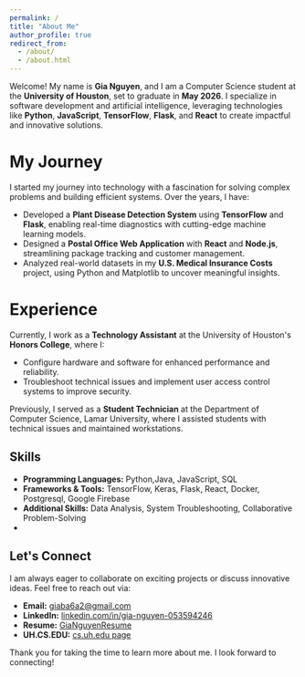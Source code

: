 ```yaml
---
permalink: /
title: "About Me"
author_profile: true
redirect_from: 
  - /about/
  - /about.html
---
```

<!-- Google Tag Manager -->
<script>(function(w,d,s,l,i){w[l]=w[l]||[];w[l].push({'gtm.start':
new Date().getTime(),event:'gtm.js'});var f=d.getElementsByTagName(s)[0],
j=d.createElement(s),dl=l!='dataLayer'?'&l='+l:'';j.async=true;j.src=
'https://www.googletagmanager.com/gtm.js?id='+i+dl;f.parentNode.insertBefore(j,f);
})(window,document,'script','dataLayer','GTM-52JVSGSZ');</script>
<!-- End Google Tag Manager -->
<!-- Google Tag Manager (noscript) -->
<noscript><iframe src="https://www.googletagmanager.com/ns.html?id=GTM-52JVSGSZ"
height="0" width="0" style="display:none;visibility:hidden"></iframe></noscript>
<!-- End Google Tag Manager (noscript) -->
Welcome! My name is **Gia Nguyen**, and I am a Computer Science student at the **University of Houston**, set to graduate in **May 2026**. I specialize in software development and artificial intelligence, leveraging technologies like **Python**, **JavaScript**, **TensorFlow**, **Flask**, and **React** to create impactful and innovative solutions.
 
My Journey
======
I started my journey into technology with a fascination for solving complex problems and building efficient systems. Over the years, I have:

- Developed a **Plant Disease Detection System** using **TensorFlow** and **Flask**, enabling real-time diagnostics with cutting-edge machine learning models.
- Designed a **Postal Office Web Application** with **React** and **Node.js**, streamlining package tracking and customer management.
- Analyzed real-world datasets in my **U.S. Medical Insurance Costs** project, using Python and Matplotlib to uncover meaningful insights.

Experience
======
Currently, I work as a **Technology Assistant** at the University of Houston's **Honors College**, where I:

- Configure hardware and software for enhanced performance and reliability.
- Troubleshoot technical issues and implement user access control systems to improve security.

Previously, I served as a **Student Technician** at the Department of Computer Science, Lamar University, where I assisted students with technical issues and maintained workstations.


Skills
------
- **Programming Languages:** Python,Java, JavaScript, SQL
- **Frameworks & Tools:** TensorFlow, Keras, Flask, React, Docker, Postgresql, Google Firebase
- **Additional Skills:** Data Analysis, System Troubleshooting, Collaborative Problem-Solving
- 
Let's Connect
------
I am always eager to collaborate on exciting projects or discuss innovative ideas. Feel free to reach out via:
- **Email:** [giaba6a2@gmail.com](mailto:giaba6a2@gmail.com)
- **LinkedIn:** [linkedin.com/in/gia-nguyen-053594246](https://linkedin.com/in/gia-nguyen-053594246)
- **Resume:** [GiaNguyenResume](https://gnguyen2.github.io/cv/)
- **UH.CS.EDU:** [cs.uh.edu page](https://uh.edu/nsm/computer-science/)

Thank you for taking the time to learn more about me. I look forward to connecting!
